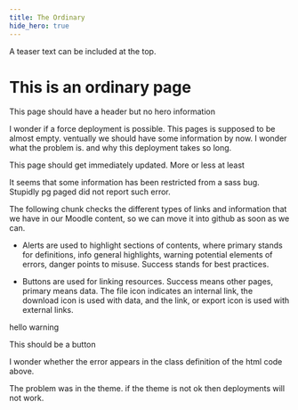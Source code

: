 ```yaml
---
title: The Ordinary
hide_hero: true
---
```


A teaser text can be included at the top. 

# This is an ordinary page

This page should have a header but no hero information

I wonder if a force deployment is possible. This pages is supposed to be almost empty. ventually we should have some information by now. I wonder what the problem is. and why this deployment takes so long.

This page should get immediately updated. More or less at least

It seems that some information has been restricted from a sass bug. Stupidly pg paged did not report such error. 

The following chunk checks the different types of links and information that we have in our Moodle content, so we can move it into github as soon as we can. 

- Alerts are used to highlight sections of contents, where primary stands for definitions, info general highlights, warning potential elements of errors, danger points to misuse. Success stands for best practices. 

- Buttons are used for linking resources. Success means other pages, primary means data. The file icon indicates an internal link, the download icon is used with data, and the link, or export icon is used with external links.

<p class="alert alert-warning">hello warning</p>

<p class="btn btn-primary"><i class="fa fa-lg fa-file-o"></i> This should be a button</p>

I wonder whether the error appears in the class definition of the html code above.

The problem was in the theme. if the theme is not ok then deployments will not work.

